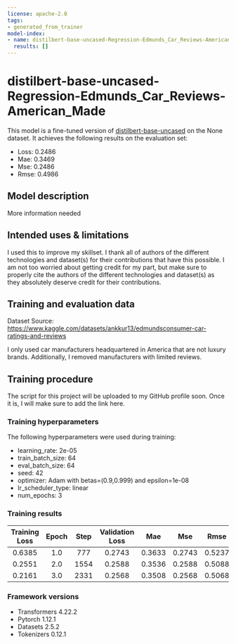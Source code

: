 ```yaml
---
license: apache-2.0
tags:
- generated_from_trainer
model-index:
- name: distilbert-base-uncased-Regression-Edmunds_Car_Reviews-American_Made
  results: []
---
```


# distilbert-base-uncased-Regression-Edmunds_Car_Reviews-American_Made

This model is a fine-tuned version of [distilbert-base-uncased](https://huggingface.co/distilbert-base-uncased) on the None dataset.
It achieves the following results on the evaluation set:
- Loss: 0.2486
- Mae: 0.3469
- Mse: 0.2486
- Rmse: 0.4986

## Model description

More information needed

## Intended uses & limitations

I used this to improve my skillset. I thank all of authors of the different technologies and dataset(s) for 
their contributions that have this possible. I am not too worried about getting credit for my part, but 
make sure to properly cite the authors of the different technologies and dataset(s) as they absolutely 
deserve credit for their contributions.

## Training and evaluation data

Dataset Source: https://www.kaggle.com/datasets/ankkur13/edmundsconsumer-car-ratings-and-reviews

I only used car manufacturers headquartered in America that are not luxury brands. 
Additionally, I removed manufacturers with limited reviews.

## Training procedure

The script for this project will be uploaded to my GitHub profile soon. 
Once it is, I will make sure to add the link here.

### Training hyperparameters

The following hyperparameters were used during training:
- learning_rate: 2e-05
- train_batch_size: 64
- eval_batch_size: 64
- seed: 42
- optimizer: Adam with betas=(0.9,0.999) and epsilon=1e-08
- lr_scheduler_type: linear
- num_epochs: 3

### Training results

| Training Loss | Epoch | Step | Validation Loss | Mae    | Mse    | Rmse   |
|:-------------:|:-----:|:----:|:---------------:|:------:|:------:|:------:|
| 0.6385        | 1.0   | 777  | 0.2743          | 0.3633 | 0.2743 | 0.5237 |
| 0.2551        | 2.0   | 1554 | 0.2588          | 0.3536 | 0.2588 | 0.5088 |
| 0.2161        | 3.0   | 2331 | 0.2568          | 0.3508 | 0.2568 | 0.5068 |


### Framework versions

- Transformers 4.22.2
- Pytorch 1.12.1
- Datasets 2.5.2
- Tokenizers 0.12.1

